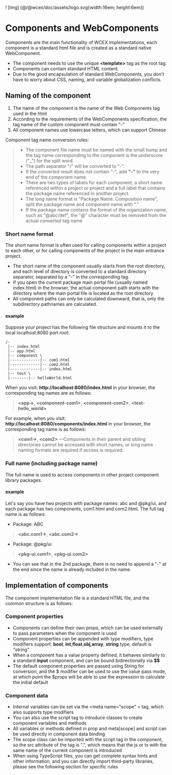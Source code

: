 <!--DESC: {icon:{name:"explore"},id:1} -->

! [img] (@/@wcex/doc/assets/logo.svg{width:16em; height:6em})

# Components and WebComponents

Components are the main functionality of WCEX implementations, each component is a standard html file and is created as a standard native WebComponent.
- The component needs to use the unique **\<template\>** tag as the root tag.
- Components can contain standard HTML content.
- Due to the good encapsulation of standard WebComponents, you don't have to worry about CSS, naming, and variable globalization conflicts.

## Naming of the component
1. The name of the component is the name of the Web Components tag used in the html
2. According to the requirements of the WebComponents specification, the tag name of the custom component must contain "-"
3. All component names use lowercase letters, which can support Chinese

Component tag name conversion rules:
> - The component file name must be named with the small hump and the tag name corresponding to the component is the underscore ("_") for the split word.
> - The path separator "/" will be converted to "-".
> - If the converted result does not contain "-", add **"-"** to the very end of the component name.
> - There are two types of labels for each component, a short name referenced within a project or project and a full label that contains the package name referenced in another project.
> - The long name format is "Package Name. Composition name", split the package name and component name with "."
> - If the package name contains the format of the organization name, such as "@abc/def", the "@" character must be removed from the actual converted tag name

### Short name format
The short name format is often used for calling components within a project to each other, or for calling components of the project in the main entrance project.
- The short name of the component usually starts from the root directory, and each level of directory is converted to a standard directory separator, separated by a "-" in the corresponding tag.
- If you open the current package main portal file (usually named index.html) in the browser, the actual component path starts with the directory where the main portal file is located as the root directory
- All component paths can only be calculated downward, that is, only the subdirectory pathnames are calculated.

#### example
Suppose your project has the following file structure and mounts it to the local localhost:8080 port root:
```text
/-
 |-- index.html
 |-- app.html
 |-- component \
 |-------------|-- com1.html
 |-------------|-- com2.html
 |-------------|-- index.html
 |-- test \
 |--------|-- helloWorld.html 
```

When you visit: __http://localhost:8080/index.html__ in your browser, the corresponding tag names are as follows:

> **\<app-\>**, **\<component-com1\>**, **\<component-com2\>**, **\<test-hello_world\>**

For example, when you visit: __http://localhost:8080/components/index.html__ in your browser, the corresponding tag name is as follows:

> **\<com1-\>**, **\<com2\>**
> —Components in their parent and sibling directories cannot be accessed with short names, or long name naming formats are required if access is required.

### Full name (including package name)
The full name is used to access components in other project component library packages.

#### example
Let's say you have two projects with package names: abc and @pkg/ui, and each package has two components, com1.html and com2.html. The full tag name is as follows:

- Package: ABC
>  **\<abc.com1-\>**, **\<abc.com2-\>**

- Package: @pkg/ui
>  **\<pkg-ui.com1\>**, **\<pkg-ui.com2\>**

- You can see that in the 2nd package, there is no need to append a "-" at the end since the name is already included in the name.

## Implementation of components
The component implementation file is a standard HTML file, and the common structure is as follows:

<div><wcex-doc.com-playground files="['component/index.html','component/app.html','component/com.html','component/com.ts']"></wcex-doc.com-playground></div>

### Component properties
- Components can define their own props, which can be used externally to pass parameters when the component is used
- Component properties can be appended with type modifiers, type modifiers support: **bool**, **int**,**float**,**obj**,**array**, **string** type, default is "string" 
- When a component has a value property defined, it behaves similarly to a standard __input__ component, and can be bound bidirectionally via **$$**
- The default component properties are passed using String for conversion, and the $ modifier can be used to use the value pass mode, at which point the $props will be able to use the expression to calculate the initial default

### Component data
- Internal variables can be set via the \<meta name="scope" \> tag, which also supports type modifiers
- You can also use the script tag to introduce classes to create component variables and methods
- All variables or methods defined in prop and meta[scope] and script can be used directly in component data binding
- The scope class can be imported with the script tag in the component, so the src attribute of the tag is ".", which means that the js or ts with the same name of the current component is introduced
- When using TypeScript files, you can get complete syntax hints and other information, and you can directly import third-party libraries, please see the following section for specific rules
